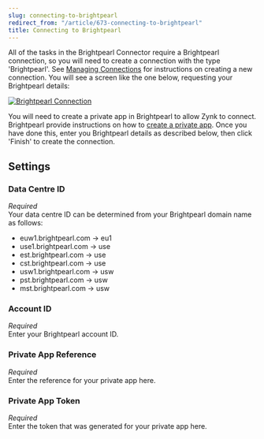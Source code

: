 ```yaml
---
slug: connecting-to-brightpearl
redirect_from: "/article/673-connecting-to-brightpearl"
title: Connecting to Brightpearl
---
```



All of the tasks in the Brightpearl Connector require a Brightpearl connection, so you will need to create a connection with the type 'Brightpearl'. See [Managing Connections](managing-connections) for instructions on creating a new connection. You will see a screen like the one below, requesting your Brightpearl details:



[![Brightpearl Connection](http://www.zynk.com/images/v2/brightpearl_connection.png)](http://www.zynk.com/images/v2/brightpearl_connection.png)



You will need to create a private app in Brightpearl to allow Zynk to connect. 		Brightpearl provide instructions on how to [create a private app](http://help.brightpearl.com/hc/en-us/articles/212644723). Once you have done this, enter you Brightpearl details as described below, then click 'Finish' to create the connection.

## Settings

### Data Centre ID
_Required_  
Your data centre ID can be determined from your Brightpearl domain name as follows:	
- euw1.brightpearl.com -> eu1
- use1.brightpearl.com -> use
- est.brightpearl.com -> use
- cst.brightpearl.com -> use
- usw1.brightpearl.com -> usw
- pst.brightpearl.com -> usw
- mst.brightpearl.com -> usw

### Account ID
_Required_  
Enter your Brightpearl account ID.

### Private App Reference
_Required_  
Enter the reference for your private app here.

### Private App Token
_Required_  
Enter the token that was generated for your private app here.
